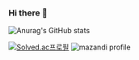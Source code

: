 ### Hi there 👋

<!--
**yechanball/yechanball** is a ✨ _special_ ✨ repository because its `README.md` (this file) appears on your GitHub profile.

Here are some ideas to get you started:

- 🔭 I’m currently working on ...
- 🌱 I’m currently learning ...
- 👯 I’m looking to collaborate on ...
- 🤔 I’m looking for help with ...
- 💬 Ask me about ...
- 📫 How to reach me: ...
- 😄 Pronouns: ...
- ⚡ Fun fact: ...
-->

![Anurag's GitHub stats](https://github-readme-stats.vercel.app/api?username=yechanball&show_icons=true&theme=tokyonight)

[![Solved.ac프로필](http://mazassumnida.wtf/api/v2/generate_badge?boj=rhddpcks)](https://solved.ac/rhddpcks)
![mazandi profile](http://mazandi.herokuapp.com/api?handle=rhddpcks&theme=warm)
